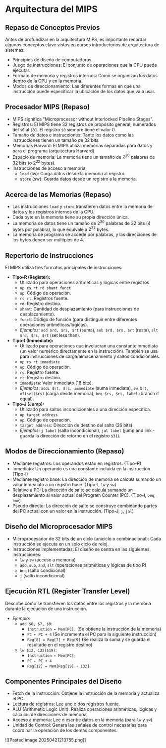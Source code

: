 # Arquitectura del MIPS

## Repaso de Conceptos Previos

Antes de profundizar en la arquitectura MIPS, es importante recordar algunos conceptos clave vistos en cursos introductorios de arquitectura de sistemas:

*   Principios de diseño de computadoras.
*   Juego de instrucciones: El conjunto de operaciones que la CPU puede ejecutar.
*   Formato de memoria y registros internos: Cómo se organizan los datos dentro de la CPU y en la memoria.
*   Modos de direccionamiento: Las diferentes formas en que una instrucción puede especificar la ubicación de los datos que va a usar.

## Procesador MIPS (Repaso)

*   MIPS significa "Microprocessor without Interlocked Pipeline Stages".
*   Registros: El MIPS tiene 32 registros de propósito general, numerados del `$0` al `$31`. El registro `$0` siempre tiene el valor 0.
*   Tamaño de datos e instrucciones: Tanto los datos como las instrucciones tienen un tamaño de 32 bits.
*   Memorias Harvard: El MIPS utiliza memorias separadas para datos y para el programa (arquitectura Harvard).
*   Espacio de memoria: La memoria tiene un tamaño de $2^{30}$ palabras de 32 bits (o $2^{32}$ bytes).
*   Instrucciones de acceso a memoria:
    *   `load` (lw): Carga datos desde la memoria al registro.
    *   `store` (sw): Guarda datos desde un registro a la memoria.

## Acerca de las Memorias (Repaso)

*   Las instrucciones `load` y `store` transfieren datos entre la memoria de datos y los registros internos de la CPU.
*   Cada byte en la memoria tiene su propia dirección única.
*   La memoria de datos tiene un tamaño de $2^{30}$ palabras de 32 bits (4 bytes por palabra), lo que equivale a $2^{32}$ bytes.
*   La memoria de programa se accede por palabras, y las direcciones de los bytes deben ser múltiplos de 4.

## Repertorio de Instrucciones

El MIPS utiliza tres formatos principales de instrucciones:

*   **Tipo-R (Register):**
    *   Utilizado para operaciones aritméticas y lógicas entre registros.
    *   `op rs rt rd shamt funct`
    *   `op`: Código de operación.
    *   `rs`, `rt`: Registros fuente.
    *   `rd`: Registro destino.
    *   `shamt`: Cantidad de desplazamiento (para instrucciones de desplazamiento).
    *   `funct`: Código de función (para distinguir entre diferentes operaciones aritméticas/lógicas).
    *   *Ejemplos:* `add $rd, $rs, $rt` (suma), `sub $rd, $rs, $rt` (resta), `slt $rd, $rs, $rt` (set less than).
*   **Tipo-I (Immediate):**
    *   Utilizado para operaciones que involucran una constante inmediata (un valor numérico directamente en la instrucción). También se usa para instrucciones de carga/almacenamiento y saltos condicionales.
    *   `op rs rt immediate`
    *   `op`: Código de operación.
    *   `rs`: Registro fuente.
    *   `rt`: Registro destino.
    *   `immediate`: Valor inmediato (16 bits).
    *   *Ejemplos:* `addi $rt, $rs, immediate` (suma inmediata), `lw $rt, offset($rs)` (carga desde memoria), `beq $rs, $rt, label` (branch if equal).
*   **Tipo-J (Jump):**
    *   Utilizado para saltos incondicionales a una dirección específica.
    *   `op target address`
    *   `op`: Código de operación.
    *   `target address`: Dirección de destino del salto (26 bits).
    *   *Ejemplos:* `j label` (salto incondicional), `jal label` (jump and link - guarda la dirección de retorno en el registro `$31`).

## Modos de Direccionamiento (Repaso)

*   Mediante registros: Los operandos están en registros. (Tipo-R)
*   Inmediato: Un operando es una constante incluida en la instrucción. (Tipo-I)
*   Mediante registro base: La dirección de memoria se calcula sumando un valor inmediato a un registro base. (Tipo-I, `lw` y `sw`)
*   Relativo a PC: La dirección de salto se calcula sumando un desplazamiento al valor actual del Program Counter (PC). (Tipo-I, `beq`, `bne`)
*   Pseudo directo: La dirección de salto se construye combinando partes del PC actual con un valor en la instrucción. (Tipo-J, `j`, `jal`)

## Diseño del Microprocesador MIPS

*   Microprocesador de 32 bits de un ciclo (uniciclo o combinacional): Cada instrucción se ejecuta en un solo ciclo de reloj.
*   Instrucciones implementadas: El diseño se centra en las siguientes instrucciones:
    *   `lw` y `sw` (acceso a memoria)
    *   `add`, `sub`, `and`, `slt` (operaciones aritméticas y lógicas de tipo R)
    *   `beq` (salto condicional)
    *   `j` (salto incondicional)

## Ejecución RTL (Register Transfer Level)

Describe cómo se transfieren los datos entre los registros y la memoria durante la ejecución de una instrucción.

*   *Ejemplo:*
    *   `add $8, $7, $9`:
        *   `Instruction ← Mem[PC];` (Se obtiene la instrucción de la memoria)
        *   `PC ← PC + 4` (Se incrementa el PC para la siguiente instrucción)
        *   `Reg[8] = Reg[7] + Reg[9]` (Se realiza la suma y se guarda el resultado en el registro destino)
    *   `lw $12, 132($19)`:
        *   `Instruction ← Mem[PC];`
        *   `PC ← PC + 4`
        *   `Reg[12] = Mem[Reg[19] + 132]`

## Componentes Principales del Diseño

*   Fetch de la instrucción: Obtiene la instrucción de la memoria y actualiza el PC.
*   Lectura de registros: Lee uno o dos registros fuente.
*   ALU (Arithmetic Logic Unit): Realiza operaciones aritméticas, lógicas y cálculos de direcciones de memoria.
*   Acceso a memoria: Lee o escribe datos en la memoria (para `lw` y `sw`).
*   Unidad de Control: Genera las señales de control necesarias para coordinar la operación de los demás componentes.

![[Pasted image 20250421213755.png]]